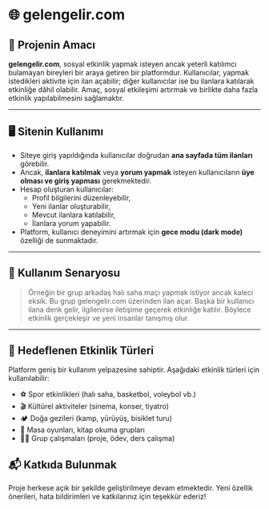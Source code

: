 # 🌐 gelengelir.com

## 🎯 Projenin Amacı

**gelengelir.com**, sosyal etkinlik yapmak isteyen ancak yeterli katılımcı bulamayan bireyleri bir araya getiren bir platformdur. Kullanıcılar, yapmak istedikleri aktivite için ilan açabilir; diğer kullanıcılar ise bu ilanlara katılarak etkinliğe dâhil olabilir. Amaç, sosyal etkileşimi artırmak ve birlikte daha fazla etkinlik yapılabilmesini sağlamaktır.

---

## 🖥️ Sitenin Kullanımı

- Siteye giriş yapıldığında kullanıcılar doğrudan **ana sayfada tüm ilanları** görebilir.
- Ancak, **ilanlara katılmak** veya **yorum yapmak** isteyen kullanıcıların **üye olması ve giriş yapması** gerekmektedir.
- Hesap oluşturan kullanıcılar:
  - Profil bilgilerini düzenleyebilir,
  - Yeni ilanlar oluşturabilir,
  - Mevcut ilanlara katılabilir,
  - İlanlara yorum yapabilir.
- Platform, kullanıcı deneyimini artırmak için **gece modu (dark mode)** özelliği de sunmaktadır.

---

## 👥 Kullanım Senaryosu

> Örneğin bir grup arkadaş halı saha maçı yapmak istiyor ancak kaleci eksik. Bu grup gelengelir.com üzerinden ilan açar. Başka bir kullanıcı ilana denk gelir, ilgilenirse iletişime geçerek etkinliğe katılır. Böylece etkinlik gerçekleşir ve yeni insanlar tanışmış olur.

---

## 🎯 Hedeflenen Etkinlik Türleri

Platform geniş bir kullanım yelpazesine sahiptir. Aşağıdaki etkinlik türleri için kullanılabilir:

- ⚽ Spor etkinlikleri (halı saha, basketbol, voleybol vb.)
- 🎬 Kültürel aktiviteler (sinema, konser, tiyatro)
- 🏕️ Doğa gezileri (kamp, yürüyüş, bisiklet turu)
- 🎲 Masa oyunları, kitap okuma grupları
- 👨‍💻 Grup çalışmaları (proje, ödev, ders çalışma)
## 📬 Katkıda Bulunmak

Proje herkese açık bir şekilde geliştirilmeye devam etmektedir. Yeni özellik önerileri, hata bildirimleri ve katkılarınız için teşekkür ederiz!


